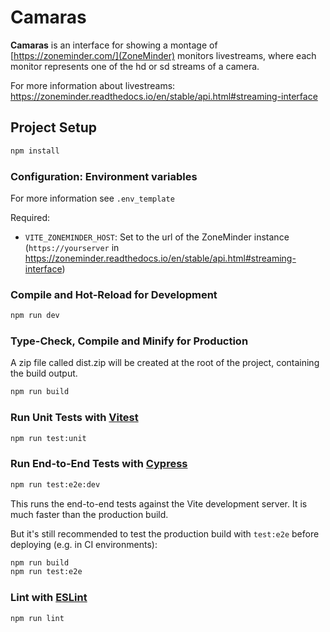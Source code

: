 # Camaras

**Camaras** is an interface for showing a montage of [https://zoneminder.com/](ZoneMinder) monitors livestreams, 
where each monitor represents one of the hd or sd streams of a camera.

For more information about livestreams: https://zoneminder.readthedocs.io/en/stable/api.html#streaming-interface



## Project Setup

```sh
npm install
```

### Configuration: Environment variables

For more information see `.env_template`

Required:

- `VITE_ZONEMINDER_HOST`: Set to the url of the ZoneMinder instance (`https://yourserver` in https://zoneminder.readthedocs.io/en/stable/api.html#streaming-interface)


### Compile and Hot-Reload for Development

```sh
npm run dev
```

### Type-Check, Compile and Minify for Production

A zip file called dist.zip will be created at the root of the project, containing the build output.

```sh
npm run build
```

### Run Unit Tests with [Vitest](https://vitest.dev/)

```sh
npm run test:unit
```

### Run End-to-End Tests with [Cypress](https://www.cypress.io/)

```sh
npm run test:e2e:dev
```

This runs the end-to-end tests against the Vite development server.
It is much faster than the production build.

But it's still recommended to test the production build with `test:e2e` before deploying (e.g. in CI environments):

```sh
npm run build
npm run test:e2e
```

### Lint with [ESLint](https://eslint.org/)

```sh
npm run lint
```
